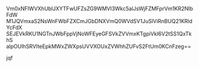 Vm0xNFlWVXhUblJXYTFwUFZsZG9WMVl3Wkc5alJsWjFZMFprVm1KR2NIbFdW
M1JQVmxaS2NsWnFWbFZXCmJGbDNXVmQ0WVdSV1JuSlViRnBUQ21KRldYcFdX
SEJEVkRKU1NGTnJWbFppVjNoWFEyeGFSVkZVVmxKTgpiVkl6V2tSS1QxTkhS
alpOUlhSRVlteEpkMWxZWXpsUVVXOUxZVWhhZUFvS2FtUm0KCnFzeg==

jqf
